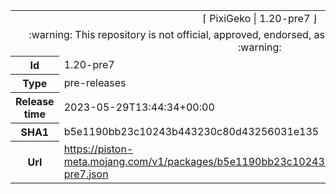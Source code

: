 <html><table>
<tr><td colspan="2" align="center"><img width="0" height="0"><br/>⌈ PixiGeko | 1.20-pre7 ⌋<br/><img width="0" height="0"></td></tr>
<tr><td colspan="2" align="center"><img width="0" height="0"><br/>
:warning: This repository is not official, approved, endorsed, associated or connected with Mojang :warning:
<br/><img width="0" height="0"></td></tr>
<tr><th>Id</th><td>1.20-pre7</td></tr>
<tr><th>Type</th><td>pre-releases</td></tr>
<tr><th>Release time</th><td>2023-05-29T13:44:34+00:00</td></tr>
<tr><th>SHA1</th><td>b5e1190bb23c10243b443230c80d43256031e135</td></tr>
<tr><th>Url</th><td><a href="https://piston-meta.mojang.com/v1/packages/b5e1190bb23c10243b443230c80d43256031e135/1.20-pre7.json">https://piston-meta.mojang.com/v1/packages/b5e1190bb23c10243b443230c80d43256031e135/1.20-pre7.json</a></td></tr>